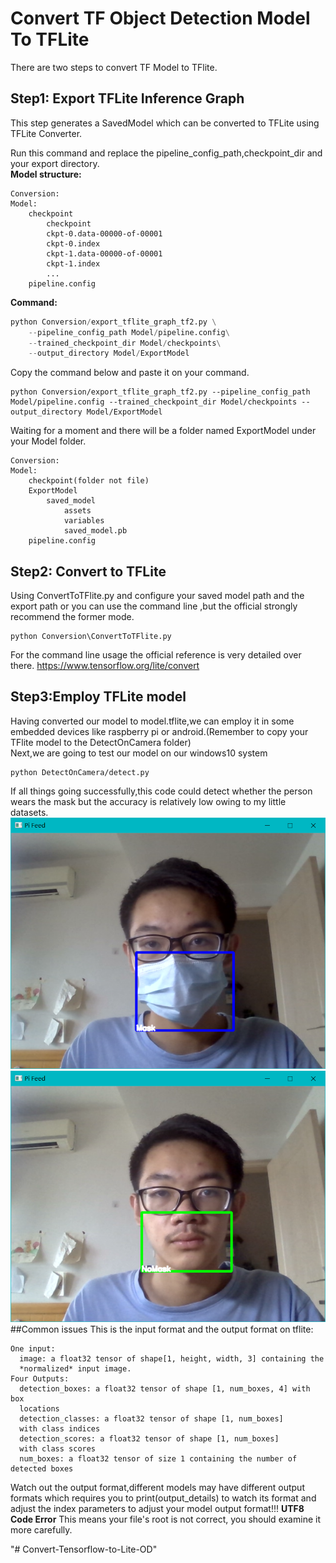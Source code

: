 # Convert TF Object Detection Model  To TFLite 
There are two steps to convert TF Model to TFlite.  
## Step1: Export TFLite Inference Graph
This step generates a SavedModel which can be converted to TFLite using TFLite Converter.

Run this command and replace the pipeline_config_path,checkpoint_dir and your export directory.   
**Model structure:**
```
Conversion:
Model:
    checkpoint
        checkpoint
        ckpt-0.data-00000-of-00001
        ckpt-0.index
        ckpt-1.data-00000-of-00001
        ckpt-1.index
        ...
    pipeline.config
```
**Command:**
```python 
python Conversion/export_tflite_graph_tf2.py \
    --pipeline_config_path Model/pipeline.config\
    --trained_checkpoint_dir Model/checkpoints\
    --output_directory Model/ExportModel
```
Copy the command below and paste it on your command.
```
python Conversion/export_tflite_graph_tf2.py --pipeline_config_path Model/pipeline.config --trained_checkpoint_dir Model/checkpoints --output_directory Model/ExportModel
```

Waiting for a moment and there will be a folder named ExportModel under your Model folder.
```
Conversion:
Model:
    checkpoint(folder not file)
    ExportModel
        saved_model
            assets
            variables
            saved_model.pb
    pipeline.config
```

## Step2: Convert to TFLite
Using ConvertToTFlite.py and configure your saved model path and the export path or you can use the command line ,but the official strongly recommend the former mode.
```
python Conversion\ConvertToTFlite.py 
```
For the command line usage the official reference is very  detailed over there.
https://www.tensorflow.org/lite/convert

## Step3:Employ TFLite model
Having converted our model to model.tflite,we can employ it in some embedded devices like raspberry pi or android.(Remember to copy your TFlite model to the DetectOnCamera folder)   
Next,we are going to test our model on our windows10 system
```
python DetectOnCamera/detect.py
```
If all things going successfully,this code could detect whether the person wears the mask but the accuracy is relatively low owing to my little datasets.
![Mask](https://github.com/chenkang455/TFLite-Model-transfer/blob/main/images/Mask.png?raw=true)
![NoMask](https://github.com/chenkang455/TFLite-Model-transfer/blob/main/images/NoMask.png?raw=true)
##Common issues
This is the input format and the output format on tflite:
```
One input:
  image: a float32 tensor of shape[1, height, width, 3] containing the
  *normalized* input image.
Four Outputs:
  detection_boxes: a float32 tensor of shape [1, num_boxes, 4] with box
  locations
  detection_classes: a float32 tensor of shape [1, num_boxes]
  with class indices
  detection_scores: a float32 tensor of shape [1, num_boxes]
  with class scores
  num_boxes: a float32 tensor of size 1 containing the number of detected boxes
```
Watch out the output format,different models may have different output formats which requires you to print(output_details) to watch its format and adjust the index parameters to adjust your model output format!!!
**UTF8 Code Error**
This means your file's root is not correct, you should examine it more carefully.

"# Convert-Tensorflow-to-Lite-OD" 
